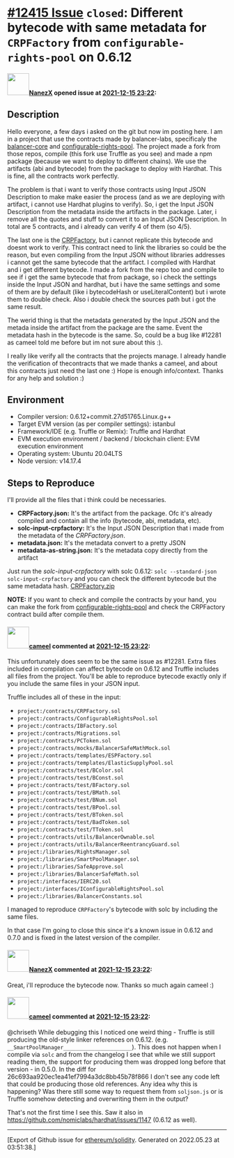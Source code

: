 # [\#12415 Issue](https://github.com/ethereum/solidity/issues/12415) `closed`: Different bytecode with same metadata for `CRPFactory` from `configurable-rights-pool` on 0.6.12

#### <img src="https://avatars.githubusercontent.com/u/81595884?u=4582673b49b4905b9213fc8aa995e34687ad0674&v=4" width="50">[NanezX](https://github.com/NanezX) opened issue at [2021-12-15 23:22](https://github.com/ethereum/solidity/issues/12415):

## Description

Hello everyone, a few days i asked on the git but now im posting here. I am in a project that use the contracts made by balancer-labs, specificaly the [balancer-core](https://github.com/balancer-labs/balancer-core) and [configurable-rights-pool](https://github.com/balancer-labs/configurable-rights-pool). The project made a fork from those repos, compile (this fork use Truffle as you see) and made a npm package (because we want to deploy to different chains). We use the artifacts (abi and bytecode) from the package to deploy with Hardhat. This is fine, all the contracts work perfectly.

The problem is that i want to verify those contracts using Input  JSON Description to make make easier the process (and as we are deploying with artifact, i cannot use Hardhat plugins to verify). So, i get the Input JSON Description from the metadata inside the artifacts in the package. Later, i remove all the quotes and stuff to convert it to an Input JSON Description. In total are 5 contracts, and i already can verify 4 of them (so 4/5). 

The last one is the [CRPFactory](https://github.com/balancer-labs/configurable-rights-pool/blob/master/contracts/CRPFactory.sol), but i cannot replicate this bytecode and doesnt work to verify. This contract need to link the libraries so could be the reason, but even compiling from the Input JSON without libraries addresses i cannot get the same bytecode that the artifact. I compiled with Hardhat and i get different bytecode. I made a fork from the repo too and compile to see if i get the same bytecode that from package, so i check the settings inside the Input JSON and hardhat, but i have the same settings and some of them are by default (like i bytecodeHash or useLiteralContent) but i wrote them to double check. Also i double check the sources path but i got the same result.

The werid thing is that the metadata generated by the Input JSON and the metada inside the artifact from the package are the same. Event the metadata hash in the bytecode is the same. So, could be a bug like #12281 as cameel told me before but im not sure about this :).

I really like verify all the contracts that the projects manage. I already handle the verification of thecontracts that we made thanks a cameel, and about this contracts just need the last one :) Hope is enough info/context. Thanks for any help and solution :)

## Environment

- Compiler version: 0.6.12+commit.27d51765.Linux.g++
- Target EVM version (as per compiler settings): istanbul
- Framework/IDE (e.g. Truffle or Remix): Truffle and Hardhat
- EVM execution environment / backend / blockchain client: EVM execution environment
- Operating system: Ubuntu 20.04LTS
- Node version: v14.17.4

## Steps to Reproduce
I'll provide all the files that i think could be necessaries.
- **CRPFactory.json:** It's the artifact from the package. Ofc it's already compiled and contain all the info (bytecode, abi, metadata, etc).
- **solc-input-crpfactory:** It's the Input JSON Description that i made from the metadata of the *CRPFactory.json*.
- **metadata.json:** It's the metadata convert to a pretty JSON
- **metadata-as-string.json:** It's the metadata copy directly from the artifact

Just run the *solc-input-crpfactory* with solc 0.6.12: `solc --standard-json solc-input-crpfactory` and you can check the different bytecode but the same metadata hash.
[CRPFactory.zip](https://github.com/ethereum/solidity/files/7723374/CRPFactory.zip)

**NOTE:** If you want to check and compile the contracts by your hand, you can make the fork from [configurable-rights-pool](https://github.com/balancer-labs/configurable-rights-pool) and check the CRPFactory contract build after compile them.

#### <img src="https://avatars.githubusercontent.com/u/137030?v=4" width="50">[cameel](https://github.com/cameel) commented at [2021-12-15 23:22](https://github.com/ethereum/solidity/issues/12415#issuecomment-996172155):

This unfortunately does seem to be the same issue as #12281. Extra files included in compilation can affect bytecode on 0.6.12 and Truffle includes all files from the project. You'll be able to reproduce bytecode exactly only if you include the same files in your JSON input.

Truffle includes all of these in the input:
- `project:/contracts/CRPFactory.sol`
- `project:/contracts/ConfigurableRightsPool.sol`
- `project:/contracts/IBFactory.sol`
- `project:/contracts/Migrations.sol`
- `project:/contracts/PCToken.sol`
- `project:/contracts/mocks/BalancerSafeMathMock.sol`
- `project:/contracts/templates/ESPFactory.sol`
- `project:/contracts/templates/ElasticSupplyPool.sol`
- `project:/contracts/test/BColor.sol`
- `project:/contracts/test/BConst.sol`
- `project:/contracts/test/BFactory.sol`
- `project:/contracts/test/BMath.sol`
- `project:/contracts/test/BNum.sol`
- `project:/contracts/test/BPool.sol`
- `project:/contracts/test/BToken.sol`
- `project:/contracts/test/BadToken.sol`
- `project:/contracts/test/TToken.sol`
- `project:/contracts/utils/BalancerOwnable.sol`
- `project:/contracts/utils/BalancerReentrancyGuard.sol`
- `project:/libraries/RightsManager.sol`
- `project:/libraries/SmartPoolManager.sol`
- `project:/libraries/SafeApprove.sol`
- `project:/libraries/BalancerSafeMath.sol`
- `project:/interfaces/IERC20.sol`
- `project:/interfaces/IConfigurableRightsPool.sol`
- `project:/libraries/BalancerConstants.sol`

I managed to reproduce `CRPFactory`'s bytecode with solc by including the same files.

In that case I'm going to close this since it's a known issue in 0.6.12 and 0.7.0 and is fixed in the latest version of the compiler.

#### <img src="https://avatars.githubusercontent.com/u/81595884?u=4582673b49b4905b9213fc8aa995e34687ad0674&v=4" width="50">[NanezX](https://github.com/NanezX) commented at [2021-12-15 23:22](https://github.com/ethereum/solidity/issues/12415#issuecomment-996178686):

Great, i'll reproduce the bytecode now. Thanks so much again cameel :)

#### <img src="https://avatars.githubusercontent.com/u/137030?v=4" width="50">[cameel](https://github.com/cameel) commented at [2021-12-15 23:22](https://github.com/ethereum/solidity/issues/12415#issuecomment-996193317):

@chriseth While debugging this I noticed one weird thing - Truffle is still producing the old-style linker references on 0.6.12. (e.g. `__SmartPoolManager______________________`). This does not happen when I compile via `solc` and from the changelog I see that while we still support reading them, the support for producing them was dropped long before that version - in 0.5.0. In the diff for 26c693aa920ec1ea41ef7994a3dc8bb45b78f866 I don't see any code left that could be producing those old references. Any idea why this is happening? Was there still some way to request them from `soljson.js` or is Truffle somehow detecting and overwriting them in the output?

That's not the first time I see this. Saw it also in https://github.com/nomiclabs/hardhat/issues/1147 (0.6.12 as well).


-------------------------------------------------------------------------------



[Export of Github issue for [ethereum/solidity](https://github.com/ethereum/solidity). Generated on 2022.05.23 at 03:51:38.]
